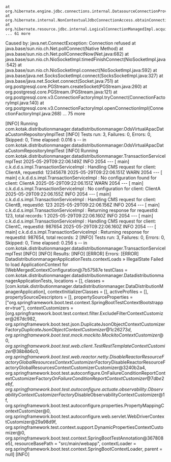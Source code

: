 
	at org.hibernate.engine.jdbc.connections.internal.DatasourceConnectionProviderImpl.getConnection(DatasourceConnectionProviderImpl.java:126)
	at org.hibernate.internal.NonContextualJdbcConnectionAccess.obtainConnection(NonContextualJdbcConnectionAccess.java:46)
	at org.hibernate.resource.jdbc.internal.LogicalConnectionManagedImpl.acquireConnectionIfNeeded(LogicalConnectionManagedImpl.java:126)
	... 61 more
Caused by: java.net.ConnectException: Connection refused
	at java.base/sun.nio.ch.Net.pollConnect(Native Method)
	at java.base/sun.nio.ch.Net.pollConnectNow(Net.java:682)
	at java.base/sun.nio.ch.NioSocketImpl.timedFinishConnect(NioSocketImpl.java:542)
	at java.base/sun.nio.ch.NioSocketImpl.connect(NioSocketImpl.java:592)
	at java.base/java.net.SocksSocketImpl.connect(SocksSocketImpl.java:327)
	at java.base/java.net.Socket.connect(Socket.java:751)
	at org.postgresql.core.PGStream.createSocket(PGStream.java:260)
	at org.postgresql.core.PGStream.<init>(PGStream.java:121)
	at org.postgresql.core.v3.ConnectionFactoryImpl.tryConnect(ConnectionFactoryImpl.java:140)
	at org.postgresql.core.v3.ConnectionFactoryImpl.openConnectionImpl(ConnectionFactoryImpl.java:268)
	... 75 more

[INFO] Running com.kotak.distributionmanager.datadistributionmanager.OdsVirtualApacDataCustomRepositoryImplTest
[INFO] Tests run: 3, Failures: 0, Errors: 0, Skipped: 0, Time elapsed: 0.016 s -- in com.kotak.distributionmanager.datadistributionmanager.OdsVirtualApacDataCustomRepositoryImplTest
[INFO] Running com.kotak.distributionmanager.datadistributionmanager.TransactionServiceImplTest
2025-05-29T09:22:06.149Z  INFO 2054 --- [           main] c.k.d.d.s.impl.TransactionServiceImpl    : Handling CMS request for client: ClientA, requestId: 12345678
2025-05-29T09:22:06.151Z  WARN 2054 --- [           main] c.k.d.d.s.impl.TransactionServiceImpl    : No configuration found for client: ClientA
2025-05-29T09:22:06.151Z  WARN 2054 --- [           main] c.k.d.d.s.impl.TransactionServiceImpl    : No configuration  for client: ClientA
2025-05-29T09:22:06.155Z  INFO 2054 --- [           main] c.k.d.d.s.impl.TransactionServiceImpl    : Handling CMS request for client: ClientB, requestId: 123
2025-05-29T09:22:06.156Z  INFO 2054 --- [           main] c.k.d.d.s.impl.TransactionServiceImpl    : Returning response for requestId: 123, total records: 1
2025-05-29T09:22:06.160Z  INFO 2054 --- [           main] c.k.d.d.s.impl.TransactionServiceImpl    : Handling CMS request for client: ClientC, requestId: 987654
2025-05-29T09:22:06.160Z  INFO 2054 --- [           main] c.k.d.d.s.impl.TransactionServiceImpl    : Returning response for requestId: 987654, total records: 2
[INFO] Tests run: 3, Failures: 0, Errors: 0, Skipped: 0, Time elapsed: 0.256 s -- in com.kotak.distributionmanager.datadistributionmanager.TransactionServiceImplTest
[INFO] 
[INFO] Results:
[INFO] 
[ERROR] Errors: 
[ERROR]   DatadistributionmanagerApplicationTests.contextLoads » IllegalState Failed to load ApplicationContext for [WebMergedContextConfiguration@7b57587e testClass = com.kotak.distributionmanager.datadistributionmanager.DatadistributionmanagerApplicationTests, locations = [], classes = [com.kotak.distributionmanager.datadistributionmanager.DataDistributionManagerApplication], contextInitializerClasses = [], activeProfiles = [], propertySourceDescriptors = [], propertySourceProperties = ["org.springframework.boot.test.context.SpringBootTestContextBootstrapper=true"], contextCustomizers = [org.springframework.boot.test.context.filter.ExcludeFilterContextCustomizer@267dc982, org.springframework.boot.test.json.DuplicateJsonObjectContextCustomizerFactory$DuplicateJsonObjectContextCustomizer@1c26273d, org.springframework.boot.test.mock.mockito.MockitoContextCustomizer@0, org.springframework.boot.test.web.client.TestRestTemplateContextCustomizer@38b8b6c0, org.springframework.boot.test.web.reactor.netty.DisableReactorResourceFactoryGlobalResourcesContextCustomizerFactory$DisableReactorResourceFactoryGlobalResourcesContextCustomizerCustomizer@3240b2a4, org.springframework.boot.test.autoconfigure.OnFailureConditionReportContextCustomizerFactory$OnFailureConditionReportContextCustomizer@7dbe2ebf, org.springframework.boot.test.autoconfigure.actuate.observability.ObservabilityContextCustomizerFactory$DisableObservabilityContextCustomizer@1f, org.springframework.boot.test.autoconfigure.properties.PropertyMappingContextCustomizer@0, org.springframework.boot.test.autoconfigure.web.servlet.WebDriverContextCustomizer@29a98d9f, org.springframework.test.context.support.DynamicPropertiesContextCustomizer@0, org.springframework.boot.test.context.SpringBootTestAnnotation@367808e5], resourceBasePath = "src/main/webapp", contextLoader = org.springframework.boot.test.context.SpringBootContextLoader, parent = null]
[INFO] 
